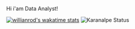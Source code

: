 
Hi i'am Data Analyst! 

[![willianrod's wakatime stats](https://github-readme-stats.vercel.app/api/wakatime?username=willianrod)](https://github.com/anuraghazra/github-readme-stats) 
![Karanalpe Status](https://github-readme-stats.vercel.app/api?username=karanalpe&show_icons=true)
